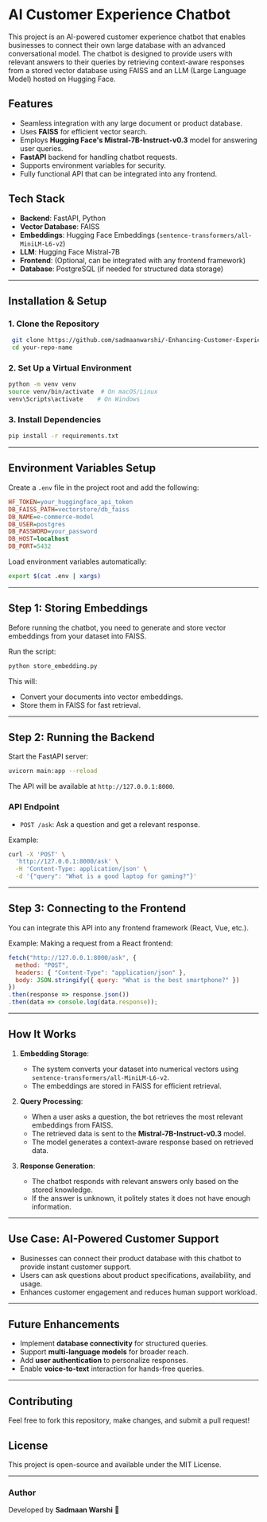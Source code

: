 # AI Customer Experience Chatbot

This project is an AI-powered customer experience chatbot that enables businesses to connect their own large database with an advanced conversational model. The chatbot is designed to provide users with relevant answers to their queries by retrieving context-aware responses from a stored vector database using FAISS and an LLM (Large Language Model) hosted on Hugging Face.

## Features
- Seamless integration with any large document or product database.
- Uses **FAISS** for efficient vector search.
- Employs **Hugging Face's Mistral-7B-Instruct-v0.3** model for answering user queries.
- **FastAPI** backend for handling chatbot requests.
- Supports environment variables for security.
- Fully functional API that can be integrated into any frontend.

## Tech Stack
- **Backend**: FastAPI, Python
- **Vector Database**: FAISS
- **Embeddings**: Hugging Face Embeddings (`sentence-transformers/all-MiniLM-L6-v2`)
- **LLM**: Hugging Face Mistral-7B
- **Frontend**: (Optional, can be integrated with any frontend framework)
- **Database**: PostgreSQL (if needed for structured data storage)

---

## Installation & Setup

### 1. Clone the Repository
```bash
 git clone https://github.com/sadmaanwarshi/-Enhancing-Customer-Experience-with-AI-Driven-Insights-Intel-Unnati-.git
 cd your-repo-name
```

### 2. Set Up a Virtual Environment
```bash
python -m venv venv
source venv/bin/activate  # On macOS/Linux
venv\Scripts\activate    # On Windows
```

### 3. Install Dependencies
```bash
pip install -r requirements.txt
```

---

## Environment Variables Setup
Create a `.env` file in the project root and add the following:
```ini
HF_TOKEN=your_huggingface_api_token
DB_FAISS_PATH=vectorstore/db_faiss
DB_NAME=e-commerce-model
DB_USER=postgres
DB_PASSWORD=your_password
DB_HOST=localhost
DB_PORT=5432
```

Load environment variables automatically:
```bash
export $(cat .env | xargs)
```
---

## **Step 1: Storing Embeddings**
Before running the chatbot, you need to generate and store vector embeddings from your dataset into FAISS.

Run the script:
```bash
python store_embedding.py
```
This will:
- Convert your documents into vector embeddings.
- Store them in FAISS for fast retrieval.

---

## **Step 2: Running the Backend**
Start the FastAPI server:
```bash
uvicorn main:app --reload
```
The API will be available at `http://127.0.0.1:8000`.

### API Endpoint
- `POST /ask`: Ask a question and get a relevant response.

Example:
```bash
curl -X 'POST' \
  'http://127.0.0.1:8000/ask' \
  -H 'Content-Type: application/json' \
  -d '{"query": "What is a good laptop for gaming?"}'
```
---

## **Step 3: Connecting to the Frontend**
You can integrate this API into any frontend framework (React, Vue, etc.).

Example: Making a request from a React frontend:
```javascript
fetch("http://127.0.0.1:8000/ask", {
  method: "POST",
  headers: { "Content-Type": "application/json" },
  body: JSON.stringify({ query: "What is the best smartphone?" })
})
.then(response => response.json())
.then(data => console.log(data.response));
```

---

## **How It Works**
1. **Embedding Storage**: 
   - The system converts your dataset into numerical vectors using `sentence-transformers/all-MiniLM-L6-v2`.
   - The embeddings are stored in FAISS for efficient retrieval.

2. **Query Processing**:
   - When a user asks a question, the bot retrieves the most relevant embeddings from FAISS.
   - The retrieved data is sent to the **Mistral-7B-Instruct-v0.3** model.
   - The model generates a context-aware response based on retrieved data.

3. **Response Generation**:
   - The chatbot responds with relevant answers only based on the stored knowledge.
   - If the answer is unknown, it politely states it does not have enough information.

---

## **Use Case: AI-Powered Customer Support**
- Businesses can connect their product database with this chatbot to provide instant customer support.
- Users can ask questions about product specifications, availability, and usage.
- Enhances customer engagement and reduces human support workload.

---

## Future Enhancements
- Implement **database connectivity** for structured queries.
- Support **multi-language models** for broader reach.
- Add **user authentication** to personalize responses.
- Enable **voice-to-text** interaction for hands-free queries.

---

## Contributing
Feel free to fork this repository, make changes, and submit a pull request!

## License
This project is open-source and available under the MIT License.

---

### **Author**
Developed by **Sadmaan Warshi** 🚀

